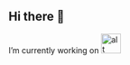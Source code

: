 ## Hi there 👋

I’m currently working on <img src="[https://images.squarespace-cdn.com/content/v1/5f0770791aaf57311515b23d/64ea7bc8-02c5-4c1e-97cf-5c3aa79300f6/VRC_Logo.png?format=1500w](https://cdn-dynmedia-1.microsoft.com/is/content/microsoftcorp/Link-List-Icons-Microsoft-365?wid=40&hei=40)" alt="alt text" width="35">

<!--
**Furryfur03/Furryfur03** is a ✨ _special_ ✨ repository because its `README.md` (this file) appears on your GitHub profile.

Here are some ideas to get you started:

- 🔭 I’m currently working on ...
- 🌱 I’m currently learning ...
- 👯 I’m looking to collaborate on ...
- 🤔 I’m looking for help with ...
- 💬 Ask me about ...
- 📫 How to reach me: ...
- 😄 Pronouns: ...
- ⚡ Fun fact: ...
-->
